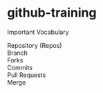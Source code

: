 # github-training

Important Vocabulary

Repository (Repos)
<br>Branch
<br>Forks
<br>Commits
<br>Pull Requests
<br>Merge
